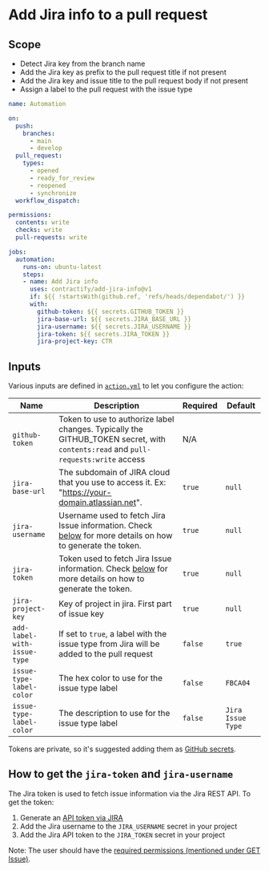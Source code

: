 # Add Jira info to a pull request

## Scope

- Detect Jira key from the branch name
- Add the Jira key as prefix to the pull request title if not present
- Add the Jira key and issue title to the pull request body if not present
- Assign a label to the pull request with the issue type

```yaml
name: Automation

on:
  push:
    branches:
      - main
      - develop
  pull_request:
    types:
      - opened
      - ready_for_review
      - reopened
      - synchronize
  workflow_dispatch:

permissions:
  contents: write
  checks: write
  pull-requests: write

jobs:
  automation:
    runs-on: ubuntu-latest
    steps:
    - name: Add Jira info
      uses: contractify/add-jira-info@v1
      if: ${{ !startsWith(github.ref, 'refs/heads/dependabot/') }}
      with:
        github-token: ${{ secrets.GITHUB_TOKEN }}
        jira-base-url: ${{ secrets.JIRA_BASE_URL }}
        jira-username: ${{ secrets.JIRA_USERNAME }}
        jira-token: ${{ secrets.JIRA_TOKEN }}
        jira-project-key: CTR
```

## Inputs

Various inputs are defined in [`action.yml`](action.yml) to let you configure the action:

| Name | Description | Required | Default |
| - | - | - | - |
| `github-token` | Token to use to authorize label changes. Typically the GITHUB_TOKEN secret, with `contents:read` and `pull-requests:write` access | N/A |
| `jira-base-url` | The subdomain of JIRA cloud that you use to access it. Ex: "https://your-domain.atlassian.net". | `true`     | `null`    |
| `jira-username` | Username used to fetch Jira Issue information.  Check [below](#how-to-get-the-jira-token-and-jira-username) for more details on how to generate the token. | `true`     | `null`    |
| `jira-token` | Token used to fetch Jira Issue information.  Check [below](#how-to-get-the-jira-token-and-jira-username) for more details on how to generate the token. | `true`     | `null`    |
| `jira-project-key` | Key of project in jira. First part of issue key | `true`     | `null`    |
| `add-label-with-issue-type` | If set to `true`, a label with the issue type from Jira will be added to the pull request | `false`     | `true`    |
| `issue-type-label-color` | The hex color to use for the issue type label | `false`     | `FBCA04`    |
| `issue-type-label-color` | The description to use for the issue type label | `false`     | `Jira Issue Type`    |

Tokens are private, so it's suggested adding them as [GitHub secrets](https://help.github.com/en/actions/automating-your-workflow-with-github-actions/creating-and-using-encrypted-secrets).

## How to get the `jira-token` and `jira-username`

The Jira token is used to fetch issue information via the Jira REST API. To get the token:
1. Generate an [API token via JIRA](https://confluence.atlassian.com/cloud/api-tokens-938839638.html)
2. Add the Jira username to the `JIRA_USERNAME` secret in your project
3. Add the Jira API token to the `JIRA_TOKEN` secret in your project

Note: The user should have the [required permissions (mentioned under GET Issue)](https://developer.atlassian.com/cloud/jira/platform/rest/v3/?utm_source=%2Fcloud%2Fjira%2Fplatform%2Frest%2F&utm_medium=302#api-rest-api-3-issue-issueIdOrKey-get).
